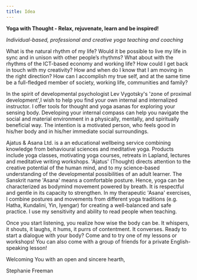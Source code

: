 ```yaml
---
title: Idea
---
```

__Yoga with Thought - Relax, rejuvenate, learn and be inspired!__

*Individual-based, professional and creative yoga teaching  and coaching*

What is the natural rhythm of my life? Would it be possible to live my life in sync
and in unison with other people’s rhythms? What about with the rhythms of the
ICT-based economy and working life? How could I get back in touch with
my creativity? How and when do I know that I am moving in the right
direction? How can I accomplish my true self, and at the same time be
a full-fledged member of society, working life, communities and family? 

In the spirit of developmental psychologist Lev Vygotsky's 'zone of proximal development',I wish to help you find your own internal and internalized instructor. I offer tools for thought and yoga asanas for exploring your sensing body. Developing your internal compass can help you navigate the social and material environment in a physically, mentally, and spiritually beneficial way. The intention is a motivated person, who feels good in his/her body and in his/her immediate social surroundings. 

Ajatus & Asana Ltd. is a an educational wellbeing service combining knowledge from behavioural sciences and meditative yoga. Products include yoga classes, motivating yoga courses, retreats in Lapland, lectures and meditative writing workshops. 'Ajatus' (Thought) directs attention to the creative potential of the human mind, and to my science-based understanding of the developmental possibilities of an adult learner. The Sanskrit name 'Asana' means a comfortable posture. Hence, yoga can be characterized as bodymind movement powered by breath. It is respectful and gentle in its capacity to strengthen. In my therapeutic 'Asana' exercises, I combine postures and movements from different yoga traditions (e.g. Hatha, Kundalini, Yin, Iyengar) for creating a well-balanced and safe practice. I use my sensitivity and ability to read people when teaching. 

Once you start listening, you realize how wise the body can be. It whispers, it shouts, it laughs, it hums, it purrs of contentment. It converses. Ready to start a dialogue with your body? Come and to try one of my lessons or workshops! You can also come with a group of friends for a private English-speaking lesson!

Welcoming You with an open and sincere hearth,

Stephanie Freeman
